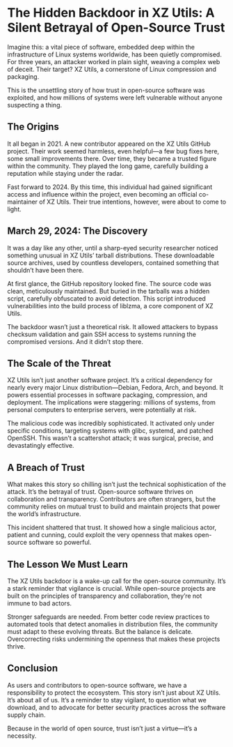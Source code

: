 # The Hidden Backdoor in XZ Utils: A Silent Betrayal of Open-Source Trust

Imagine this: a vital piece of software, embedded deep within the infrastructure of Linux systems worldwide, has been quietly compromised. For three years, an attacker worked in plain sight, weaving a complex web of deceit. Their target? XZ Utils, a cornerstone of Linux compression and packaging.

This is the unsettling story of how trust in open-source software was exploited, and how millions of systems were left vulnerable without anyone suspecting a thing.

## The Origins

It all began in 2021. A new contributor appeared on the XZ Utils GitHub project. Their work seemed harmless, even helpful—a few bug fixes here, some small improvements there. Over time, they became a trusted figure within the community. They played the long game, carefully building a reputation while staying under the radar.

Fast forward to 2024. By this time, this individual had gained significant access and influence within the project, even becoming an official co-maintainer of XZ Utils. Their true intentions, however, were about to come to light.

## March 29, 2024: The Discovery

It was a day like any other, until a sharp-eyed security researcher noticed something unusual in XZ Utils’ tarball distributions. These downloadable source archives, used by countless developers, contained something that shouldn’t have been there.

At first glance, the GitHub repository looked fine. The source code was clean, meticulously maintained. But buried in the tarballs was a hidden script, carefully obfuscated to avoid detection. This script introduced vulnerabilities into the build process of liblzma, a core component of XZ Utils.

The backdoor wasn’t just a theoretical risk. It allowed attackers to bypass checksum validation and gain SSH access to systems running the compromised versions. And it didn’t stop there.

## The Scale of the Threat

XZ Utils isn’t just another software project. It’s a critical dependency for nearly every major Linux distribution—Debian, Fedora, Arch, and beyond. It powers essential processes in software packaging, compression, and deployment. The implications were staggering: millions of systems, from personal computers to enterprise servers, were potentially at risk.

The malicious code was incredibly sophisticated. It activated only under specific conditions, targeting systems with glibc, systemd, and patched OpenSSH. This wasn’t a scattershot attack; it was surgical, precise, and devastatingly effective.

## A Breach of Trust

What makes this story so chilling isn’t just the technical sophistication of the attack. It’s the betrayal of trust. Open-source software thrives on collaboration and transparency. Contributors are often strangers, but the community relies on mutual trust to build and maintain projects that power the world’s infrastructure.

This incident shattered that trust. It showed how a single malicious actor, patient and cunning, could exploit the very openness that makes open-source software so powerful.

## The Lesson We Must Learn

The XZ Utils backdoor is a wake-up call for the open-source community. It’s a stark reminder that vigilance is crucial. While open-source projects are built on the principles of transparency and collaboration, they’re not immune to bad actors.

Stronger safeguards are needed. From better code review practices to automated tools that detect anomalies in distribution files, the community must adapt to these evolving threats. But the balance is delicate. Overcorrecting risks undermining the openness that makes these projects thrive.

## Conclusion

As users and contributors to open-source software, we have a responsibility to protect the ecosystem. This story isn’t just about XZ Utils. It’s about all of us. It’s a reminder to stay vigilant, to question what we download, and to advocate for better security practices across the software supply chain.

Because in the world of open source, trust isn’t just a virtue—it’s a necessity.
